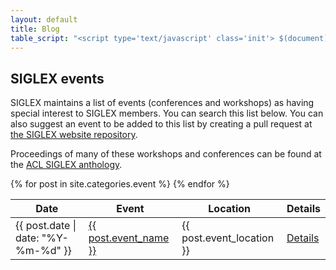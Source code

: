 ```yaml
---
layout: default
title: Blog
table_script: "<script type='text/javascript' class='init'> $(document).ready(function() { $('#events').DataTable();} ); </script>"
---
```


## SIGLEX events

SIGLEX maintains a list of events (conferences and workshops) as having special interest to SIGLEX members.
You can search this list below.
You can also suggest an event to be added to this list by creating a pull request at [the SIGLEX website repository](https://github.com/bethard/siglex/).

Proceedings of many of these workshops and conferences can be found at the [ACL SIGLEX anthology](https://www.aclweb.org/anthology/sigs/siglex/).

<table id="events" class="table table-striped table-bordered" style="width:100%">
  <thead>
    <tr>
      <th>Date</th>
      <th>Event</th>
      <th>Location</th>
      <th>Details</th>
    </tr>
  </thead>
  <tbody>
    {% for post in site.categories.event %}
    <tr>
      <td>{{ post.date | date: "%Y-%m-%d" }}</td>
      <td><a href="{{ post.event_homepage }}">{{ post.event_name }}</a></td>
      <td>{{ post.event_location }}</td>
      <td><a href="{{ site.baseurl }}/{{ post.url }}">Details</a></td>
    </tr>
    {% endfor %}
  </tbody>
</table>
